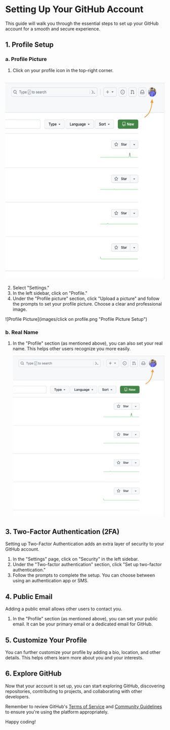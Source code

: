# Setting Up Your GitHub Account

This guide will walk you through the essential steps to set up your GitHub account for a smooth and secure experience.

## 1. Profile Setup

### a. Profile Picture

1. Click on your profile icon in the top-right corner.
<br />
<div align="left">
  <a href="https://github.com/MindsetConsulting/mindset-github-profile-setup">
    <img src="images/click%20on%20profile.png" alt="Logo" width="600" height="620">
  </a>

2. Select "Settings."
3. In the left sidebar, click on "Profile."
4. Under the "Profile picture" section, click "Upload a picture" and follow the prompts to set your profile picture. Choose a clear and professional image.

  ![Profile Picture](images/click on profile.png "Profile Picture Setup")

### b. Real Name

1. In the "Profile" section (as mentioned above), you can also set your real name. This helps other users recognize you more easily.

   ![Real Name](https://github.com/MindsetConsulting/mindset-github-profile-setup/blob/main/images/click%20on%20profile.png "Real Name Setup")

## 3. Two-Factor Authentication (2FA)

Setting up Two-Factor Authentication adds an extra layer of security to your GitHub account.

1. In the "Settings" page, click on "Security" in the left sidebar.
2. Under the "Two-factor authentication" section, click "Set up two-factor authentication."
3. Follow the prompts to complete the setup. You can choose between using an authentication app or SMS.

## 4. Public Email

Adding a public email allows other users to contact you.

1. In the "Profile" section (as mentioned above), you can set your public email. It can be your primary email or a dedicated email for GitHub.

## 5. Customize Your Profile

You can further customize your profile by adding a bio, location, and other details. This helps others learn more about you and your interests.

## 6. Explore GitHub

Now that your account is set up, you can start exploring GitHub, discovering repositories, contributing to projects, and collaborating with other developers.

Remember to review GitHub's [Terms of Service](https://docs.github.com/en/github/site-policy/github-terms-of-service) and [Community Guidelines](https://docs.github.com/en/github/site-policy/github-community-guidelines) to ensure you're using the platform appropriately.

Happy coding!